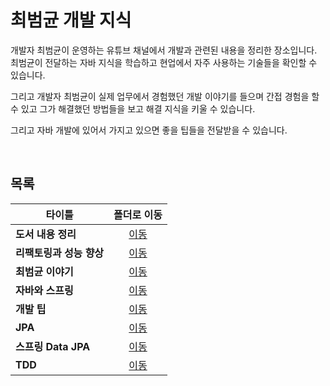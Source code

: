 # 최범균 개발 지식
개발자 최범균이 운영하는 유튜브 채널에서 개발과 관련된 내용을 정리한 장소입니다. 최범균이 전달하는 자바 지식을 학습하고 현업에서 자주 사용하는 기술들을 확인할 수 있습니다.   

그리고 개발자 최범균이 실제 업무에서 경험했던 개발 이야기를 들으며 간접 경험을 할 수 있고 그가 해결했던 방법들을 보고 해결 지식을 키울 수 있습니다.   

그리고 자바 개발에 있어서 가지고 있으면 좋을 팁들을 전달받을 수 있습니다.   

<br/>

## 목록
|타이틀|폴더로 이동|
|---|:---:|
|**도서 내용 정리**|[이동](https://github.com/Hschan2/EverythingAboutJava/tree/master/Choibumkyun/%EB%8F%84%EC%84%9C%20%EB%82%B4%EC%9A%A9%20%EC%A0%95%EB%A6%AC)|
|**리팩토링과 성능 향상**|[이동](https://github.com/Hschan2/EverythingAboutJava/tree/master/Choibumkyun/%EB%A6%AC%ED%8C%A9%ED%86%A0%EB%A7%81%EA%B3%BC%20%EC%84%B1%EB%8A%A5%20%ED%96%A5%EC%83%81)|
|**최범균 이야기**|[이동](https://github.com/Hschan2/EverythingAboutJava/tree/master/Choibumkyun/%EC%9D%B4%EC%95%BC%EA%B8%B0)|
|**자바와 스프링**|[이동](https://github.com/Hschan2/EverythingAboutJava/tree/master/Choibumkyun/%EC%9E%90%EB%B0%94%EC%99%80%20%EC%8A%A4%ED%94%84%EB%A7%81%20%EB%82%B4%EC%9A%A9)|
|**개발 팁**|[이동](https://github.com/Hschan2/EverythingAboutJava/tree/master/Choibumkyun/%ED%8C%81)|
|**JPA**|[이동](https://github.com/Hschan2/EverythingAboutJava/tree/master/Choibumkyun/JPA)|
|**스프링 Data JPA**|[이동](https://github.com/Hschan2/EverythingAboutJava/tree/master/Choibumkyun/Spring%20Data%20JPA)|
|**TDD**|[이동](https://github.com/Hschan2/EverythingAboutJava/tree/master/Choibumkyun/TDD)|